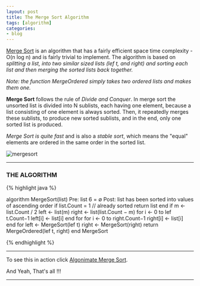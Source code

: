 ```yaml
---
layout: post
title: The Merge Sort Algorithm
tags: [algorithm]
categories:
- blog
---
```

[Merge Sort](#) is an algorithm that has a fairly efficient space time complexity -
O(n log n) and is fairly trivial to implement. The algorithm is based on *splitting
a list, into two similar sized lists (lef t, and right) and sorting each list and then
merging the sorted lists back together.*

*Note: the function MergeOrdered simply takes two ordered lists and makes
them one.*

**Merge Sort** follows the rule of *Divide and Conquer*. In merge sort the unsorted 
list is divided into N sublists, each having one element, because a list consisting
of one element is always sorted. Then, it repeatedly merges these sublists, 
to produce new sorted sublists, and in the end, only one sorted list is produced.

*Merge Sort is quite fast* and is also a *stable sort*, which means the
"equal" elements are ordered in the same order in the sorted list.


![mergesort](http://blog.thegeeq.gq/images/merge-sort.png)

---
### THE ALGORITHM

{% highlight java %}

algorithm MergeSort(list)
  Pre: list 6 = ∅
  Post: list has been sorted into values of ascending order
  if list.Count = 1 // already sorted
    return list
  end if
  m ← list.Count / 2
  left ← list(m)
  right ← list(list.Count − m)
  for i ← 0 to lef t.Count−1
    left[i] ← list[i]
  end for
  for i ← 0 to right.Count−1
    right[i] ← list[i]
  end for
  left ← MergeSort(lef t)
  right ← MergeSort(right)
  return MergeOrdered(lef t, right)
end MergeSort

{% endhighlight %}

---

To see this in action click [Algonimate Merge Sort](http://algonimator.thegeeq.gq/#path=sorting/merge/basic).

And Yeah, That's all !!!

---
